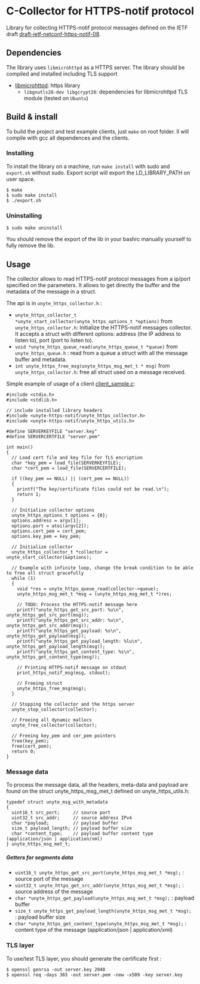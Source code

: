 # C-Collector for HTTPS-notif protocol
Library for collecting HTTPS-notif protocol messages defined on the IETF draft [draft-ietf-netconf-https-notif-08](https://datatracker.ietf.org/doc/html/draft-ietf-netconf-https-notif-08).

## Dependencies
The library uses `libmicrohttpd` as a HTTPS server. The library should be compiled and installed including TLS support

- [libmicrohttpd](https://www.gnu.org/software/libmicrohttpd/): https library
    - `libgnutls28-dev libgcrypt20`: dependencies for libmicrohttpd TLS module (tested on `Ubuntu`)

## Build & install 
To build the project and test example clients, just `make` on root folder. Il will compile with gcc all dependences and the clients.

### Installing
To install the library on a machine, run `make install` with sudo and `export.sh` without sudo. Export script will export the LD_LIBRARY_PATH on user space.
```
$ make
$ sudo make install
$ ./export.sh
```

### Uninstalling
```
$ sudo make uninstall
```
You should remove the export of the lib in your bashrc manually yourself to fully remove the lib.

## Usage
The collector allows to read HTTPS-notif protocol messages from a ip/port specified on the parameters. It allows to get directly the buffer and the metadata of the message in a struct.

The api is in `unyte_https_collector.h` :
- `unyte_https_collector_t *unyte_start_collector(unyte_https_options_t *options)` from `unyte_https_collector.h`: Initialize the HTTPS-notif messages collector. It accepts a struct with different options: address (the IP address to listen to), port (port to listen to).
- `void *unyte_https_queue_read(unyte_https_queue_t *queue)` from `unyte_https_queue.h` : read from a queue a struct with all the message buffer and metadata.
- `int unyte_https_free_msg(unyte_https_msg_met_t * msg)` from `unyte_https_collector.h`: free all struct used on a message received.

Simple example of usage of a client [client_sample.c](examples/client_sample.c):
```
#include <stdio.h>
#include <stdlib.h>

// include installed library headers
#include <unyte-https-notif/unyte_https_collector.h>
#include <unyte-https-notif/unyte_https_utils.h>

#define SERVERKEYFILE "server.key"
#define SERVERCERTFILE "server.pem"

int main()
{
  // Load cert file and key file for TLS encription
  char *key_pem = load_file(SERVERKEYFILE);
  char *cert_pem = load_file(SERVERCERTFILE);

  if ((key_pem == NULL) || (cert_pem == NULL))
  {
    printf("The key/certificate files could not be read.\n");
    return 1;
  }

  // Initialize collector options
  unyte_https_options_t options = {0};
  options.address = argv[1];
  options.port = atoi(argv[2]);
  options.cert_pem = cert_pem;
  options.key_pem = key_pem;

  // Initialize collector
  unyte_https_collector_t *collector = unyte_start_collector(&options);

  // Example with infinite loop, change the break condition to be able to free all struct gracefully
  while (1)
  {
    void *res = unyte_https_queue_read(collector->queue);
    unyte_https_msg_met_t *msg = (unyte_https_msg_met_t *)res;

    // TODO: Process the HTTPS-notif message here
    printf("unyte_https_get_src_port: %u\n", unyte_https_get_src_port(msg));
    printf("unyte_https_get_src_addr: %u\n", unyte_https_get_src_addr(msg));
    printf("unyte_https_get_payload: %s\n", unyte_https_get_payload(msg));
    printf("unyte_https_get_payload_length: %lu\n", unyte_https_get_payload_length(msg));
    printf("unyte_https_get_content_type: %s\n", unyte_https_get_content_type(msg));

    // Printing HTTPS-notif message on stdout
    print_https_notif_msg(msg, stdout);

    // Freeing struct
    unyte_https_free_msg(msg);
  }

  // Stopping the collector and the https server
  unyte_stop_collector(collector);

  // Freeing all dynamic mallocs
  unyte_free_collector(collector);

  // Freeing key_pem and cer_pem pointers
  free(key_pem);
  free(cert_pem);
  return 0;
}
```

### Message data
To process the message data, all the headers, meta-data and payload are found on the struct unyte_https_msg_met_t defined on unyte_https_utils.h:
```
typedef struct unyte_msg_with_metadata
{
  uint16_t src_port;     // source port
  uint32_t src_addr;     // source address IPv4
  char *payload;         // payload buffer
  size_t payload_length; // payload buffer size
  char *content_type;    // payload buffer content type (application/json | application/xml)
} unyte_https_msg_met_t;
```
##### Getters for segments data
- `uint16_t unyte_https_get_src_port(unyte_https_msg_met_t *msg);` : source port of the message
- `uint32_t unyte_https_get_src_addr(unyte_https_msg_met_t *msg);` : source address of the message
- `char *unyte_https_get_payload(unyte_https_msg_met_t *msg);` : payload buffer
- `size_t unyte_https_get_payload_length(unyte_https_msg_met_t *msg);` : payload buffer size
- `char *unyte_https_get_content_type(unyte_https_msg_met_t *msg);` : content type of the message (application/json | application/xml)

### TLS layer
To use/test TLS layer, you should generate the certificate first :
```
$ openssl genrsa -out server.key 2048
$ openssl req -days 365 -out server.pem -new -x509 -key server.key
```
